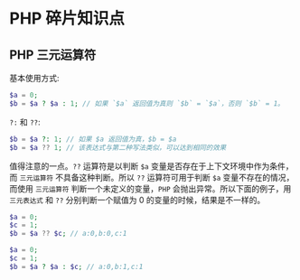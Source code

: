# PHP 碎片知识点

## PHP 三元运算符

基本使用方式:

```php
$a = 0;
$b = $a ? $a : 1; // 如果 `$a` 返回值为真则 `$b` = `$a`，否则 `$b` = 1。
```

`?:` 和 `??`:

```php
$b = $a ?: 1; // 如果 $a 返回值为真，$b = $a
$b = $a ?? 1; // 该表达式与第二种写法类似，可以达到相同的效果
```

值得注意的一点。`??` 运算符是以判断 `$a` 变量是否存在于上下文环境中作为条件，而 `三元运算符` 不具备这种判断。所以 `??` 运算符可用于判断 `$a` 变量不存在的情况，而使用 `三元运算符` 判断一个未定义的变量，`PHP` 会抛出异常。所以下面的例子，用 `三元表达式` 和 `??` 分别判断一个赋值为 0 的变量的时候，结果是不一样的。

```php
$a = 0;
$c = 1;
$b = $a ?? $c; // a:0,b:0,c:1
```

```php
$a = 0;
$c = 1;
$b = $a ? $a : $c; // a:0,b:1,c:1
```

